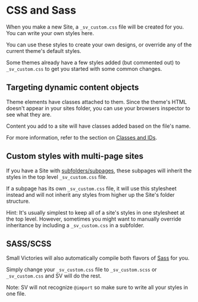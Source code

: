 # CSS and Sass

When you make a new Site, a `_sv_custom.css` file will be created for you. You can write your own styles here.

You can use these styles to create your own designs, or override any of the current theme's default styles.

Some themes already have a few styles added (but commented out) to `_sv_custom.css` to get you started with some common changes.

## Targeting dynamic content objects

Theme elements have classes attached to them. Since the theme's HTML doesn't appear in your sites folder, you can use your browsers inspector to see what they are.

Content you add to a site will have classes added based on the file's name.

For more information, refer to the section on [Classes and IDs]().

## Custom styles with multi-page sites

If you have a Site with [subfolders/subpages](), these subpages will inherit the styles in the top level `_sv_custom.css` file.

If a subpage has its own `_sv_custom.css` file, it will use this stylesheet instead and will not inherit any styles from higher up the Site's folder structure.

Hint: It's usually simplest to keep all of a site's styles in one stylesheet at the top level. However, sometimes you might want to manually override inheritance by including a `_sv_custom.css` in a subfolder.

## SASS/SCSS

Small Victories will also automatically compile both flavors of [Sass]() for you.

Simply change your `_sv_custom.css` file to `_sv_custom.scss` or `_sv_custom.css` and SV will do the rest.

Note: SV will not recognize `@import` so make sure to write all your styles in one file.